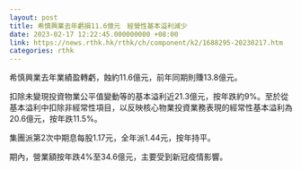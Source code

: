 ```yaml
---
layout: post
title: 希慎興業去年虧損11.6億元　經營性基本溢利減少
date: 2023-02-17 12:22:45.000000000 +08:00
link: https://news.rthk.hk/rthk/ch/component/k2/1688295-20230217.htm
categories: rthk
---
```


希慎興業去年業績盈轉虧，蝕約11.6億元，前年同期則賺13.8億元。

扣除未變現投資物業公平值變動等的基本溢利近21.3億元，按年跌約9%。至於從基本溢利中扣除非經常性項目，以反映核心物業投資業務表現的經常性基本溢利為20.6億元，按年跌11.5%。

集團派第2次中期息每股1.17元，全年派1.44元，按年持平。

期內，營業額按年跌4%至34.6億元，主要受到新冠疫情影響。
